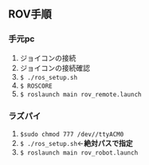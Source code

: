 
## ROV手順
### 手元pc
1. ジョイコンの接続
2. ジョイコンの接続確認
3. `$ ./ros_setup.sh`
4. `$ ROSCORE`
5. `$ roslaunch main rov_remote.launch`
### ラズパイ
1. `$sudo chmod 777 /dev//ttyACM0`
2. `$ ./ros_setup.sh`<-**絶対パスで指定**
3. `$ roslaunch main rov_robot.launch`
